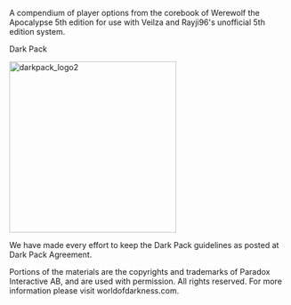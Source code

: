A compendium of player options from the corebook of Werewolf the Apocalypse 5th edition for use with Veilza and Rayji96's unofficial 5th edition system.

Dark Pack

<img width="300" height="308" alt="darkpack_logo2" src="(https://images.ctfassets.net/u73tyf0fa8v1/3oBTHBZk9XmfcBlUPylvFh/673e4a6b14566548c03424ddf627b944/darkpack_logo2.png?w=3840&q=75)" />

We have made every effort to keep the Dark Pack guidelines as posted at Dark Pack Agreement.

Portions of the materials are the copyrights and trademarks of Paradox Interactive AB, and are used with permission. All rights reserved. For more information please visit worldofdarkness.com.

